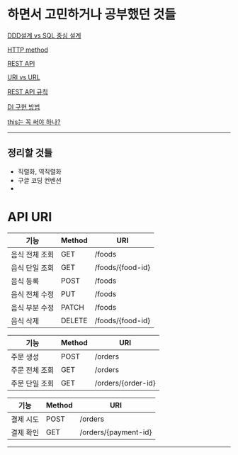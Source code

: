 # 하면서 고민하거나 공부했던 것들
[DDD설계 vs SQL 중심 설계](https://diary-blockchain.tistory.com/283)

[HTTP method](https://diary-blockchain.tistory.com/293)

[REST API](https://diary-blockchain.tistory.com/294)

[URI vs URL](https://diary-blockchain.tistory.com/296)

[REST API 규칙](https://diary-blockchain.tistory.com/297)

[DI 구현 방법](https://diary-blockchain.tistory.com/300)

[this는 꼭 써야 하나?](https://diary-blockchain.tistory.com/303)

---
## 정리할 것들
- 직렬화, 역직렬화
- 구글 코딩 컨벤션
- 


# API URI
| 기능            | Method | URI                |
|---------------|--------|--------------------|
| 음식 전체 조회      | GET    | /foods             |
| 음식 단일 조회      | GET    | /foods/{food-id}   |
| 음식 등록         | POST   | /foods             |
| 음식 전체 수정      | PUT    | /foods             |
| 음식 부분 수정      | PATCH  | /foods             |
| 음식 삭제         | DELETE | /foods/{food-id}   |

| 기능       | Method | URI                |
|----------|--------|--------------------|
| 주문 생성    | POST   | /orders            |
| 주문 전체 조회 | GET    | /orders            |
| 주문 단일 조회 | GET    | /orders/{order-id} |

| 기능    | Method | URI                  |
|-------|--------|----------------------|
| 결제 시도 | POST   | /orders              |
| 결제 확인 | GET    | /orders/{payment-id} |
---
